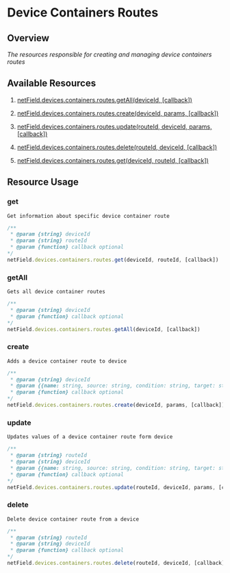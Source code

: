# Device Containers Routes

## Overview
*The resources responsible for creating and managing device containers routes*

## Available Resources

1. [netField.devices.containers.routes.getAll(deviceId, [callback])](#getAll)

2. [netField.devices.containers.routes.create(deviceId, params, [callback])](#create)

3. [netField.devices.containers.routes.update(routeId, deviceId, params, [callback])](#update)

4. [netField.devices.containers.routes.delete(routeId, deviceId, [callback])](#delete)

5. [netField.devices.containers.routes.get(deviceId, routeId, [callback])](#get)

## Resource Usage

### get

    Get information about specific device container route

```javascript
/**
 * @param {string} deviceId
 * @param {string} routeId
 * @param {function} callback optional
*/
netField.devices.containers.routes.get(deviceId, routeId, [callback])
```

### getAll

    Gets all device container routes

```javascript
/**
 * @param {string} deviceId
 * @param {function} callback optional
*/
netField.devices.containers.routes.getAll(deviceId, [callback])
```

### create

    Adds a device container route to device

```javascript
/**
 * @param {string} deviceId
 * @param {{name: string, source: string, condition: string, target: string}} params
 * @param {function} callback optional
*/
netField.devices.containers.routes.create(deviceId, params, [callback])
```

### update

    Updates values of a device container route form device

```javascript
/**
 * @param {string} routeId
 * @param {string} deviceId
 * @param {{name: string, source: string, condition: string, target: string}} params
 * @param {function} callback optional
*/
netField.devices.containers.routes.update(routeId, deviceId, params, [callback])
```

### delete

    Delete device container route from a device

```javascript
/**
 * @param {string} routeId
 * @param {string} deviceId
 * @param {function} callback optional
*/
netField.devices.containers.routes.delete(routeId, deviceId, [callback])
```
